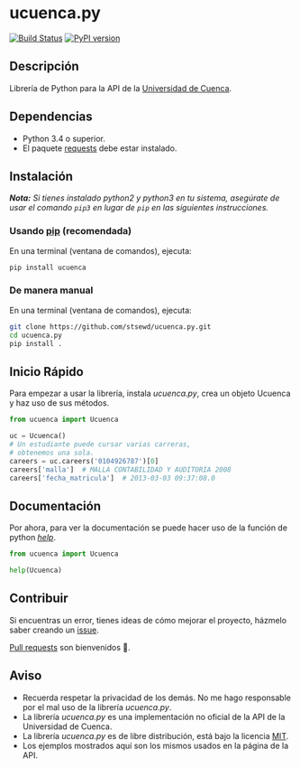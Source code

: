 # ucuenca.py

[![Build Status](https://travis-ci.org/stsewd/ucuenca.py.svg?branch=master)](https://travis-ci.org/stsewd/ucuenca.py)
[![PyPI version](https://badge.fury.io/py/ucuenca.svg)](https://badge.fury.io/py/ucuenca)

## Descripción

Librería de Python para la API de la [Universidad de Cuenca](http://www.ucuenca.edu.ec/).

## Dependencias

- Python 3.4 o superior.
- El paquete
  [requests](<http://docs.python-requests.org/en/master/user/install/>) debe
  estar instalado.

## Instalación

_**Nota:** Si tienes instalado python2 y python3 en tu sistema, asegúrate de usar el comando `pip3` en lugar de `pip` en las siguientes instrucciones._

### Usando [pip](<https://pip.pypa.io/en/stable/quickstart/>) (recomendada)

En una terminal (ventana de comandos), ejecuta:

```bash
pip install ucuenca
```

### De manera manual

En una terminal (ventana de comandos), ejecuta:

```bash
git clone https://github.com/stsewd/ucuenca.py.git
cd ucuenca.py
pip install .
```

## Inicio Rápido

Para empezar a usar la librería, instala _ucuenca.py_, crea un objeto Ucuenca y haz uso de sus métodos.

```python
from ucuenca import Ucuenca

uc = Ucuenca()
# Un estudiante puede cursar varias carreras,
# obtenemos una sola.
careers = uc.careers('0104926787')[0]
careers['malla']  # MALLA CONTABILIDAD Y AUDITORIA 2008
careers['fecha_matricula']  # 2013-03-03 09:37:08.0
```

## Documentación

Por ahora, para ver la documentación se puede hacer uso de la función de python [_help_](<https://docs.python.org/3/library/functions.html#help>).

```python
from ucuenca import Ucuenca

help(Ucuenca)
```

## Contribuir

Si encuentras un error, tienes ideas de cómo mejorar el proyecto, házmelo saber creando un [issue](<https://github.com/stsewd/ucuenca.py/issues/new>).

[Pull requests](<https://help.github.com/articles/about-pull-requests/>) son bienvenidos :snake:.

## Aviso

- Recuerda respetar la privacidad de los demás. No me hago responsable por el
  mal uso de la librería _ucuenca.py_.
- La librería _ucuenca.py_ es una implementación no oficial de la API de la
  Universidad de Cuenca.
- La librería _ucuenca.py_ es de libre distribución, está bajo la licencia [MIT](LICENSE).
- Los ejemplos mostrados aquí son los mismos usados en la página de la API.
